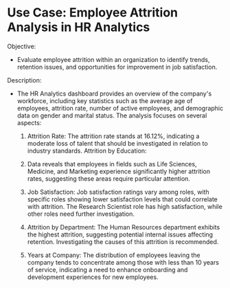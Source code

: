 # Use Case: Employee Attrition Analysis in HR Analytics

Objective:
- Evaluate employee attrition within an organization to identify trends, retention issues, and opportunities for improvement in job satisfaction.

Description:
- The HR Analytics dashboard provides an overview of the company's workforce, including key statistics such as the average age of employees, attrition rate, number of active employees, and demographic data on gender and marital status. The analysis focuses on several aspects:

  1. Attrition Rate: The attrition rate stands at 16.12%, indicating a moderate loss of talent that should be investigated in relation to industry standards.
  Attrition by Education:
  
  2. Data reveals that employees in fields such as Life Sciences, Medicine, and Marketing experience significantly higher attrition rates, suggesting these areas require particular attention.
  
  3. Job Satisfaction: Job satisfaction ratings vary among roles, with specific roles showing lower satisfaction levels that could correlate with attrition. The Research Scientist role has high satisfaction, while other roles need further investigation.
  
  4. Attrition by Department: The Human Resources department exhibits the highest attrition, suggesting potential internal issues affecting retention. Investigating the causes of this attrition is recommended.
  
  5. Years at Company: The distribution of employees leaving the company tends to concentrate among those with less than 10 years of service, indicating a need to enhance onboarding and development experiences for new employees.
